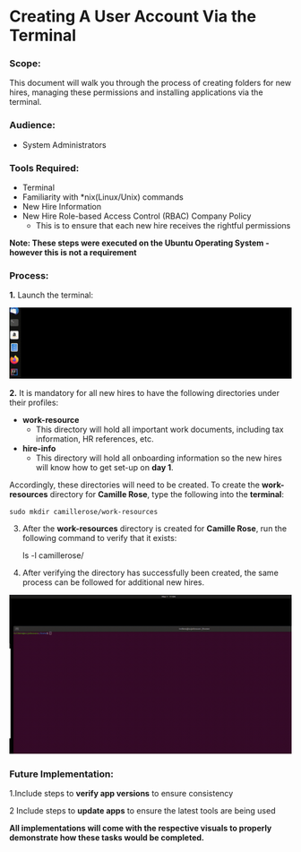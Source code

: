 # Creating A User Account Via the Terminal

### Scope:
This document will walk you through the process of creating folders for new hires, managing these permissions
and installing applications via the terminal.

### Audience:
* System Administrators 

### Tools Required:
* Terminal
* Familiarity with *nix(Linux/Unix) commands 
* New Hire Information
* New Hire Role-based Access Control (RBAC) Company Policy 
    * This is to ensure that each new hire receives the rightful permissions


**Note: These steps were executed on the Ubuntu Operating System - however this is not a requirement**

### Process:
**1.** Launch the terminal:

![Terminal Launch](/User-Accounts/resources/visual-steps/terminal-launch.gif)

**2.** It is mandatory for all new hires to have the following directories under their profiles:
    
* **work-resource**
    * This directory will hold all important work documents, including tax information, HR references, etc.
* **hire-info**
    * This directory will hold all onboarding information so the new hires will know how to get set-up on **day 1**.
    

Accordingly, these directories will need to be created.
To create the **work-resources** directory for **Camille Rose**, type the following into the **terminal**:

    sudo mkdir camillerose/work-resources

3. After the **work-resources** directory is created for **Camille Rose**, run the following command to verify that it exists:

    ls -l camillerose/

4. After verifying the directory has successfully been created, the same process can be followed for additional new hires.

![Terminal Launch](/User-Accounts/resources/visual-steps/folder-creation.gif)

    


### Future Implementation:

1.Include steps to **verify app versions** to ensure consistency

2 Include steps to **update apps** to ensure the latest tools are being used

**All implementations will come with the respective visuals to properly demonstrate how these tasks would be completed.** 
 
 
    
